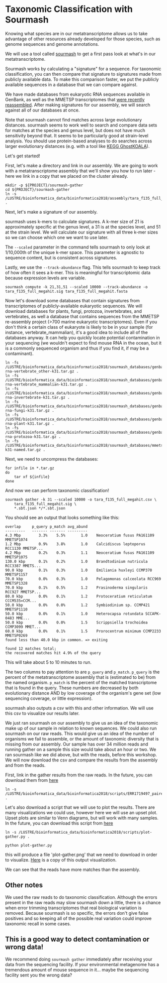 # Taxonomic Classification with Sourmash

Knowing what species are in our metatranscriptome allows us to take
advantage of other resources already developed for those species, such
as genome sequences and genome annotations.

We will use a tool called [sourmash](https://sourmash.readthedocs.io/en/latest/) to get a first pass look at what's in our metatranscriptome.

Sourmash works by calculating a "signature" for a sequence. For taxonomic 
classification, you can then compare that signature to signatures made
from publicly available data. To make this comparison faster, we put the
publicly available sequences in a database that we can compare against. 

We have made databases from eukaryotic RNA sequences available in GenBank, 
as well as the MMETSP transcriptomes that 
[were recently reassembled](https://figshare.com/articles/Marine_Microbial_Eukaryotic_Transcriptome_Sequencing_Project_re-assemblies/3840153). 
After making signatures for our assembly, we will search against all of 
our databases at once. 

Note that sourmash cannot find matches across large evolutionary distances.
sourmash seems to work well to search and compare data sets for matches 
at the species and genus level, but does not have much sensitivity beyond 
that. It seems to be particularly good at strain-level analysis. You should 
use protein-based analyses to do searches across larger evolutionary distances
(e.g. with a tool like [KEGG GhostKOALA](https://www.kegg.jp/ghostkoala/)).


Let's get started!

First, let's make a directory and link in our assembly. We are going to work
with a metatranscriptome assembly that we'll show you how to run later - here we link in a copy that we placed on the cluster already. 

```
mkdir -p ${PROJECT}/sourmash-gather
cd ${PROJECT}/sourmash-gather
ln -s /LUSTRE/bioinformatica_data/bioinformatica2018/assembly/tara_f135_full_megahit.fasta .
```

Next, let's make a signature of our assembly.

sourmash uses k-mers to calculate signatures. A k-mer size of 21 is approximately
specific at the genus level, a 31 is at the species level, and 51 at the strain 
level. We will calculate our signature with all three k-mer sizes so we can 
choose which one we want to use later. 

The `--scaled` parameter in the command tells sourmash to only look at 1/10,000th of 
the unique k-mer space. This parameter is agnostic to sequence content, but is 
consistent across signatures. 

Lastly, we use the `--track-abundance` flag. This tells sourmash to keep track of
how often it sees a k-mer. This is meaningful for transcriptomic data because 
expression levels are variable.  

```
sourmash compute -k 21,31,51 --scaled 10000 --track-abundance -o tara_f135_full_megahit.sig tara_f135_full_megahit.fasta
```

Now let's download some databases that contain signatures from transcriptomes of 
publicly-available eukaryotic sequences. We will download databases for plants, 
fungi, protozoa, invertebrates, and vertebrates, as well a database that contains 
sequences from the MMETSP re-assembly project (>700 marine eukaryotic transcriptomes). 
Even if you don't think a certain class of eukaryote is likely to be in your sample
(for instance, vertebrate_mammalian), it's a good idea to include all of the databases
anyway. It can help you quickly locate potential contamination in your sequencing (we
wouldn't expect to find mouse RNA in the ocean, but it is a commonly sequenced organism
and thus if you find it, if may be a contaminant). 

```
ln -fs /LUSTRE/bioinformatica_data/bioinformatica2018/sourmash_databases/genbank-rna-vertebrate_other-k31.tar.gz .
ln -fs /LUSTRE/bioinformatica_data/bioinformatica2018/sourmash_databases/genbank-rna-vertebrate_mammalian-k31.tar.gz .
ln -fs /LUSTRE/bioinformatica_data/bioinformatica2018/sourmash_databases/genbank-rna-invertebrate-k31.tar.gz .
ln -fs /LUSTRE/bioinformatica_data/bioinformatica2018/sourmash_databases/genbank-rna-fungi-k31.tar.gz .
ln -fs /LUSTRE/bioinformatica_data/bioinformatica2018/sourmash_databases/genbank-rna-plant-k31.tar.gz .
ln -fs /LUSTRE/bioinformatica_data/bioinformatica2018/sourmash_databases/genbank-rna-protozoa-k31.tar.gz .
ln -fs /LUSTRE/bioinformatica_data/bioinformatica2018/sourmash_databases/mmetsp-k31-named.tar.gz .
```

Next, we need to uncompress the databases:

```
for infile in *.tar.gz
do
    tar xf ${infile}
done
```

And now we can perform taxonomic classification!

```
sourmash gather -k 31 --scaled 10000 -o tara_f135_full_megahit.csv \
    tara_f135_full_megahit.sig \
    *.sbt.json */*.sbt.json
```

You should see an output that looks something like this:

```
overlap     p_query p_match avg_abund
---------   ------- ------- ---------
4.3 Mbp        3.3%    5.5%       1.0    Neoceratium fusus PA161109 MMETSP1074
1.2 Mbp        0.9%    3.8%       1.0    Calcidiscus leptoporus RCC1130 MMETSP...
4.2 Mbp        0.2%    0.3%       1.1    Neoceratium fusus PA161109 MMETSP1075
130.0 kbp      0.1%    0.2%       1.0    Brandtodinium nutricula RCC3387 MMETS...
90.0 kbp       0.1%    0.3%       1.0    Emiliania huxleyi CCMP370 MMETSP1157
70.0 kbp       0.0%    0.3%       1.0    Pelagomonas calceolata RCC969 MMETSP1328
70.0 kbp       0.1%    0.5%       1.2    Prasinoderma singularis RCC927 MMETSP...
80.0 kbp       0.0%    0.1%       1.2    Protoceratium reticulatum CCCM535=CCM...
50.0 kbp       0.0%    0.0%       1.2    Symbiodinium sp. CCMP421 MMETSP1110
50.0 kbp       0.0%    0.1%       1.0    Heterocapsa rotundata SCCAPK-0483 MME...
50.0 kbp       0.0%    0.0%       1.5    Scrippsiella trochoidea CCMP3099 MMET...
60.0 kbp       0.0%    0.1%       1.5    Prorocentrum minimum CCMP2233 MMETSP0269
found less than 40.0 kbp in common. => exiting

found 12 matches total;
the recovered matches hit 4.9% of the query
```

This will take about 5 to 10 minutes to run.

The two columns to pay attention to are `p_query` and `p_match`.
`p_query` is the percent of the metatranscriptome assembly that is
(estimated to be) from the named organism.  `p_match` is the percent
of the matched transcriptome that is found in the query.  These numbers
are decreased by both evolutionary distance AND by low coverage of the
organism's gene set (low sequencing coverage, or little expression).

sourmash also outputs a csv with this and other information. We will use this csv
to visualize our results later.

We just ran sourmash on our assembly to give us an idea of the taxonomic 
make up of our sample in relation to known sequences. We could also run 
sourmash on our raw reads. This would give us an idea of the number of 
organisms we fail to assemble, or the amount of taxonomic diversity that
is missing from our assembly. Our sample has over 34 million reads and running
gather on a sample this size would take about an hour or two. We ran sourmash like
we did above, but with the reads, before this workshop. We will now download the
csv and compare the results from the assembly and from the reads. 

First, link in the gather results from the raw reads. In the future, you can download them
from [here](https://raw.githubusercontent.com/ngs-docs/2018-cicese-metatranscriptomics/master/docs/files/ERR1719497_paired_gather_all.csv)

```
ln -s /LUSTRE/bioinformatica_data/bioinformatica2018/scripts/ERR1719497_paired_gather_all.csv .  
```

Let's also download a script that we will use to plot the results. 
There are many visualizations we could use, however here we will 
use an upset plot. Upset plots are similar to Venn diagrams, but will
work with many samples. In the future, you can download this script from 
[here](https://raw.githubusercontent.com/ngs-docs/2018-cicese-metatranscriptomics/master/scripts/plot-gather.py)

```
ln -s /LUSTRE/bioinformatica_data/bioinformatica2018/scripts/plot-gather.py .

python plot-gather.py
```

this will produce a file 'plot-gather.png' that we need to download in order
to visualize.
[Here](https://github.com/ngs-docs/2018-cicese-metatranscriptomics/blob/master/docs/files/plot-gather.png) is a copy of this output
visualization.

We can see that the reads have more matches than the assembly. 

## Other notes

We used the raw reads to do taxonomic classification. Although the errors
present in the raw reads may slow sourmash down a little, there is a chance 
when error trimming transcriptomes that real biological variation is removed. 
Because sourmash is so specific, the errors don't give false positives and so 
keeping all of the possible real variation could improve taxonomic recall in 
some cases.

## This is a good way to detect contamination or wrong data!

We recommend doing `sourmash gather` immediately after receiving your
data from the sequencing facility. If your environmental metagenome has a
tremendous amount of mouse sequence in it... maybe the sequencing facility
sent you the wrong data?
